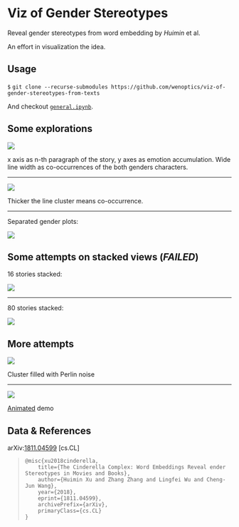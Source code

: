 # Viz of Gender Stereotypes

Reveal gender stereotypes from word embedding by _Huimin_ et al. 

An effort in visualization the idea. 

## Usage

`$` `git clone --recurse-submodules https://github.com/wenoptics/viz-of-gender-stereotypes-from-texts`

And checkout [`general.ipynb`](./general.ipynb).

## Some explorations

![](out/emo-acc-genders-cooc.png)

x axis as n-th paragraph of the story, y axes as emotion accumulation. Wide line width as co-occurrences 
of the both genders characters. 

---

![](out/line-clusters-9-regulated-cooc.png)

Thicker the line cluster means co-occurrence.

---

Separated gender plots:

![](out/sep-genders-line-cluster.png)

## Some attempts on stacked views (_FAILED_)

16 stories stacked:

![](out/5961,5012,1112,4729,4230,4385,5807,2490,1561,4740,2079,551,7002,4797,1507,4376.png)

---
80 stories stacked:

![](out/stacked-80-line-clustered.png)

## More attempts

![](out/line-clusters-ofit-perlin.png)

Cluster filled with Perlin noise

---

![](out/anim-demo.gif)

[Animated](./animation.ipynb) demo

## Data & References

arXiv:[1811.04599](https://arxiv.org/abs/1811.04599) [cs.CL]

> ```
> @misc{xu2018cinderella,
>     title={The Cinderella Complex: Word Embeddings Reveal ender Stereotypes in Movies and Books},
>     author={Huimin Xu and Zhang Zhang and Lingfei Wu and Cheng-Jun Wang},
>     year={2018},
>     eprint={1811.04599},
>     archivePrefix={arXiv},
>     primaryClass={cs.CL}
> }
> ```
